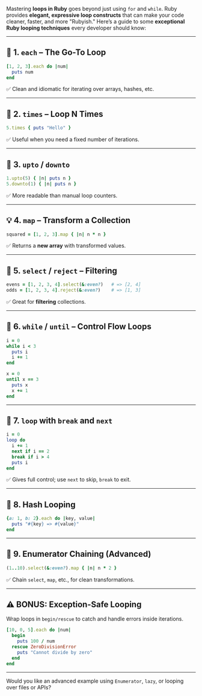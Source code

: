 Mastering **loops in Ruby** goes beyond just using `for` and `while`. Ruby provides **elegant, expressive loop constructs** that can make your code cleaner, faster, and more "Rubyish." Here’s a guide to some **exceptional Ruby looping techniques** every developer should know:

---

## 🔁 1. `each` – The Go-To Loop

```ruby
[1, 2, 3].each do |num|
  puts num
end
```

✅ Clean and idiomatic for iterating over arrays, hashes, etc.

---

## 🔂 2. `times` – Loop N Times

```ruby
5.times { puts "Hello" }
```

✅ Useful when you need a fixed number of iterations.

---

## 🔢 3. `upto` / `downto`

```ruby
1.upto(5) { |n| puts n }
5.downto(1) { |n| puts n }
```

✅ More readable than manual loop counters.

---

## 💡 4. `map` – Transform a Collection

```ruby
squared = [1, 2, 3].map { |n| n * n }
```

✅ Returns a **new array** with transformed values.

---

## 🎯 5. `select` / `reject` – Filtering

```ruby
evens = [1, 2, 3, 4].select(&:even?)   # => [2, 4]
odds = [1, 2, 3, 4].reject(&:even?)    # => [1, 3]
```

✅ Great for **filtering** collections.

---

## 🚦 6. `while` / `until` – Control Flow Loops

```ruby
i = 0
while i < 3
  puts i
  i += 1
end

x = 0
until x == 3
  puts x
  x += 1
end
```

---

## 🧨 7. `loop` with `break` and `next`

```ruby
i = 0
loop do
  i += 1
  next if i == 2
  break if i > 4
  puts i
end
```

✅ Gives full control; use `next` to skip, `break` to exit.

---

## 💎 8. Hash Looping

```ruby
{a: 1, b: 2}.each do |key, value|
  puts "#{key} => #{value}"
end
```

---

## 🧙 9. Enumerator Chaining (Advanced)

```ruby
(1..10).select(&:even?).map { |n| n * 2 }
```

✅ Chain `select`, `map`, etc., for clean transformations.

---

## ⚠️ BONUS: Exception-Safe Looping

Wrap loops in `begin/rescue` to catch and handle errors inside iterations.

```ruby
[10, 0, 5].each do |num|
  begin
    puts 100 / num
  rescue ZeroDivisionError
    puts "Cannot divide by zero"
  end
end
```

---

Would you like an advanced example using `Enumerator`, `lazy`, or looping over files or APIs?
